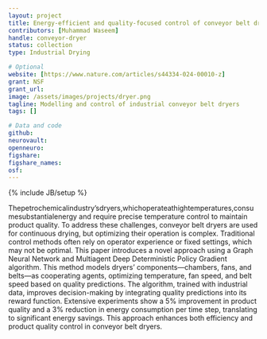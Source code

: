 ```yaml
---
layout: project
title: Energy-efficient and quality-focused control of conveyor belt dryers in petrochemical production
contributors: [Muhammad Waseem]
handle: conveyor-dryer
status: collection
type: Industrial Drying

# Optional
website: [https://www.nature.com/articles/s44334-024-00010-z]
grant: NSF
grant_url:
image: /assets/images/projects/dryer.png
tagline: Modelling and control of industrial conveyor belt dryers
tags: []

# Data and code
github: 
neurovault:
openneuro:
figshare:
figshare_names:
osf:
---
```

{% include JB/setup %}

 Thepetrochemicalindustry’sdryers,whichoperateathightemperatures,consumesubstantialenergy and require precise temperature control to maintain product quality. To address these challenges,
 conveyor belt dryers are used for continuous drying, but optimizing their operation is complex. Traditional control methods often rely on operator experience or fixed settings, which may not be
 optimal. This paper introduces a novel approach using a Graph Neural Network and Multiagent Deep Deterministic Policy Gradient algorithm. This method models dryers’ components—chambers, fans,
 and belts—as cooperating agents, optimizing temperature, fan speed, and belt speed based on quality predictions. The algorithm, trained with industrial data, improves decision-making by
 integrating quality predictions into its reward function. Extensive experiments show a 5% improvement in product quality and a 3% reduction in energy consumption per time step, translating
 to significant energy savings. This approach enhances both efficiency and product quality control in conveyor belt dryers.






